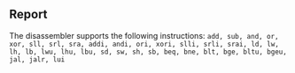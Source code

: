 ## Report
The disassembler supports the following instructions:
``` add, sub, and, or, xor, sll, srl, sra, addi, andi, ori, xori, slli, srli, srai, ld, lw, lh, lb, lwu, lhu, lbu, sd, sw, sh, sb, beq, bne, blt, bge, bltu, bgeu, jal, jalr, lui ```
